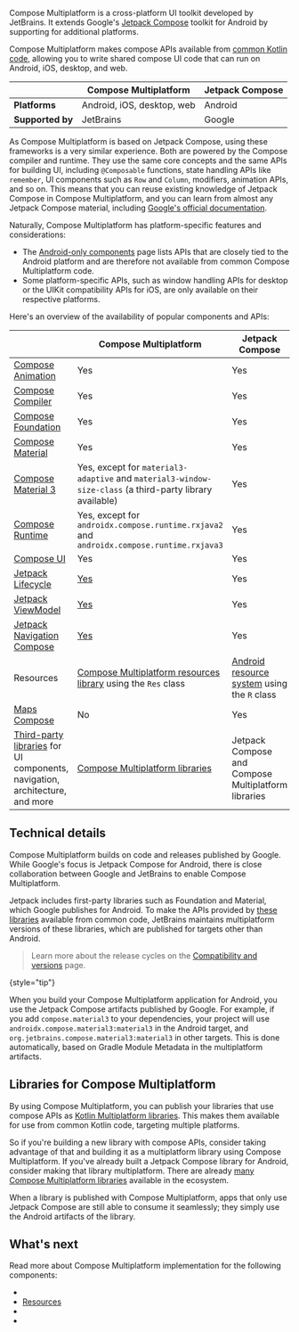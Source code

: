 [//]: # (title: Compose Multiplatform and Jetpack Compose)

Compose Multiplatform is a cross-platform UI toolkit developed by JetBrains.
It extends Google's [Jetpack Compose](https://developer.android.com/jetpack/compose) toolkit for Android by supporting for additional platforms.

Compose Multiplatform makes compose APIs available from [common Kotlin code](https://kotlinlang.org/docs/multiplatform-discover-project.html#common-code),
allowing you to write shared compose UI code that can run on Android, iOS, desktop, and web.

|                  | **Compose Multiplatform**  | **Jetpack Compose** |
|------------------|----------------------------|---------------------|
| **Platforms**    | Android, iOS, desktop, web | Android             |
| **Supported by** | JetBrains                  | Google              |

As Compose Multiplatform is based on Jetpack Compose, using these frameworks is a very similar experience. 
Both are powered by the Compose compiler and runtime. They use the same core concepts and the same APIs for building UI,
including `@Composable` functions, state handling APIs like `remember`, UI components such as `Row` and `Column`,
modifiers, animation APIs, and so on.
This means that you can reuse existing knowledge of Jetpack Compose in Compose Multiplatform, 
and you can learn from almost any Jetpack Compose material, including [Google's official documentation](https://developer.android.com/jetpack/compose/documentation).

Naturally, Compose Multiplatform has platform-specific features and considerations:

* The [Android-only components](compose-android-only-components.md) page lists APIs that are closely tied to the 
Android platform and are therefore not available from common Compose Multiplatform code.
* Some platform-specific APIs, such as window handling APIs for desktop or the UIKit compatibility APIs for iOS,
are only available on their respective platforms.

Here's an overview of the availability of popular components and APIs:

|                                                                                                                     | **Compose Multiplatform**                                                                                 | **Jetpack Compose**                                                                                    |
|---------------------------------------------------------------------------------------------------------------------|-----------------------------------------------------------------------------------------------------------|--------------------------------------------------------------------------------------------------------|
| [Compose Animation](https://developer.android.com/jetpack/androidx/releases/compose-animation)                      | Yes                                                                                                       | Yes                                                                                                    |
| [Compose Compiler](https://developer.android.com/jetpack/androidx/releases/compose-compiler)                        | Yes                                                                                                       | Yes                                                                                                    |
| [Compose Foundation](https://developer.android.com/jetpack/androidx/releases/compose-foundation)                    | Yes                                                                                                       | Yes                                                                                                    |
| [Compose Material](https://developer.android.com/jetpack/androidx/releases/compose-material)                        | Yes                                                                                                       | Yes                                                                                                    |
| [Compose Material 3](https://developer.android.com/jetpack/androidx/releases/compose-material30)                    | Yes, except for `material3-adaptive` and `material3-window-size-class` (a third-party library available)  | Yes                                                                                                    |
| [Compose Runtime](https://developer.android.com/jetpack/androidx/releases/compose-runtime)                          | Yes, except for `androidx.compose.runtime.rxjava2` and `androidx.compose.runtime.rxjava3`                 | Yes                                                                                                    |
| [Compose UI](https://developer.android.com/jetpack/androidx/releases/compose-ui)                                    | Yes                                                                                                       | Yes                                                                                                    |
| [Jetpack Lifecycle](https://developer.android.com/jetpack/androidx/releases/lifecycle)                              | [Yes](compose-lifecycle.md)                                                                               | Yes                                                                                                    |
| [Jetpack ViewModel](https://developer.android.com/topic/libraries/architecture/viewmodel)                           | [Yes](compose-viewmodel.md)                                                                               | Yes                                                                                                    |
| [Jetpack Navigation Compose](https://developer.android.com/jetpack/androidx/releases/navigation)                    | [Yes](compose-navigation-routing.md)                                                                      | Yes                                                                                                    |
| Resources                                                                                                           | [Compose Multiplatform resources library](compose-multiplatform-resources.md) using the `Res` class       | [Android resource system](https://developer.android.com/jetpack/compose/resources) using the `R` class |
| [Maps Compose](https://developers.google.com/maps/documentation/android-sdk/maps-compose)                           | No                                                                                                        | Yes                                                                                                    |
| [Third-party libraries](#libraries-for-compose-multiplatform) for UI components, navigation, architecture, and more | [Compose Multiplatform libraries](https://github.com/terrakok/kmp-awesome?tab=readme-ov-file#-compose-ui) | Jetpack Compose and Compose Multiplatform libraries                                                    |

## Technical details

Compose Multiplatform builds on code and releases published by Google.
While Google's focus is Jetpack Compose for Android,
there is close collaboration between Google and JetBrains to enable Compose Multiplatform.

Jetpack includes first-party libraries such as Foundation and Material, 
which Google publishes for Android.
To make the APIs provided by [these libraries](https://github.com/JetBrains/compose-multiplatform-core) available from common code, 
JetBrains maintains multiplatform versions of these libraries, which are published for targets other than Android.

> Learn more about the release cycles on the 
> [Compatibility and versions](compose-compatibility-and-versioning.md#jetpack-compose-and-compose-multiplatform-release-cycles) page.
> 
{style="tip"}

When you build your Compose Multiplatform application for Android, you use the Jetpack Compose artifacts published by Google.
For example, if you add `compose.material3` to your dependencies, your project will use `androidx.compose.material3:material3` 
in the Android target, and `org.jetbrains.compose.material3:material3` in other targets. 
This is done automatically, based on Gradle Module Metadata in the multiplatform artifacts.

## Libraries for Compose Multiplatform

By using Compose Multiplatform, you can publish your libraries
that use compose APIs as [Kotlin Multiplatform libraries](https://kotlinlang.org/docs/multiplatform-publish-lib.html). 
This makes them available for use from common Kotlin code, targeting multiple platforms.

So if you're building a new library with compose APIs, consider taking advantage of that and building it as a multiplatform library using Compose Multiplatform.
If you've already built a Jetpack Compose library for Android, consider making that library multiplatform. 
There are already [many Compose Multiplatform libraries](https://github.com/terrakok/kmp-awesome#-compose-ui) available in the ecosystem.

When a library is published with Compose Multiplatform, apps that only use Jetpack Compose are still able to consume it seamlessly;
they simply use the Android artifacts of the library.

## What's next

Read more about Compose Multiplatform implementation for the following components:
  * [](compose-lifecycle.md)
  * [Resources](compose-multiplatform-resources.md)
  * [](compose-viewmodel.md)
  * [](compose-navigation-routing.md)